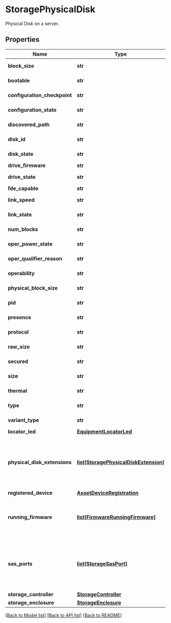 # StoragePhysicalDisk

Physical Disk on a server. 
## Properties
Name | Type | Description | Notes
------------ | ------------- | ------------- | -------------
**block_size** | **str** | The block size of the physical disk.   | [optional] [readonly] 
**bootable** | **str** |  | [optional] [readonly] 
**configuration_checkpoint** | **str** |  | [optional] [readonly] 
**configuration_state** | **str** |  | [optional] [readonly] 
**discovered_path** | **str** |  | [optional] [readonly] 
**disk_id** | **str** |  | [optional] [readonly] 
**disk_state** | **str** | This field identifies the health of the disk.   | [optional] [readonly] 
**drive_firmware** | **str** |  | [optional] 
**drive_state** | **str** |  | [optional] [readonly] 
**fde_capable** | **str** |  | [optional] 
**link_speed** | **str** |  | [optional] [readonly] 
**link_state** | **str** |  | [optional] [readonly] 
**num_blocks** | **str** | The number of blocks present on the physical disk.   | [optional] [readonly] 
**oper_power_state** | **str** |  | [optional] [readonly] 
**oper_qualifier_reason** | **str** |  | [optional] [readonly] 
**operability** | **str** |  | [optional] [readonly] 
**physical_block_size** | **str** |  | [optional] [readonly] 
**pid** | **str** | This field identifies the Product ID for physicalDisk.   | [optional] [readonly] 
**presence** | **str** |  | [optional] [readonly] 
**protocol** | **str** |  | [optional] [readonly] 
**raw_size** | **str** |  | [optional] [readonly] 
**secured** | **str** | This field identifies whether the disk is encrypted.   | [optional] 
**size** | **str** |  | [optional] [readonly] 
**thermal** | **str** |  | [optional] [readonly] 
**type** | **str** |  | [optional] [readonly] 
**variant_type** | **str** |  | [optional] [readonly] 
**locator_led** | [**EquipmentLocatorLed**](.md) |  | [optional] 
**physical_disk_extensions** | [**list[StoragePhysicalDiskExtension]**](StoragePhysicalDiskExtension.md) | A reference to a storagePhysicalDiskExtension resource. When the $expand query parameter is specified, the referenced resource is returned inline. The physical connectivity between a SCSI controller and physical disks.  | [optional] 
**registered_device** | [**AssetDeviceRegistration**](.md) |  | [optional] 
**running_firmware** | [**list[FirmwareRunningFirmware]**](FirmwareRunningFirmware.md) | A reference to a firmwareRunningFirmware resource. When the $expand query parameter is specified, the referenced resource is returned inline.  | [optional] [readonly] 
**sas_ports** | [**list[StorageSasPort]**](StorageSasPort.md) | A reference to a storageSasPort resource. When the $expand query parameter is specified, the referenced resource is returned inline. It is a reference to SAS Port to physical disk.  | [optional] [readonly] 
**storage_controller** | [**StorageController**](.md) |  | [optional] 
**storage_enclosure** | [**StorageEnclosure**](.md) |  | [optional] 

[[Back to Model list]](../README.md#documentation-for-models) [[Back to API list]](../README.md#documentation-for-api-endpoints) [[Back to README]](../README.md)



